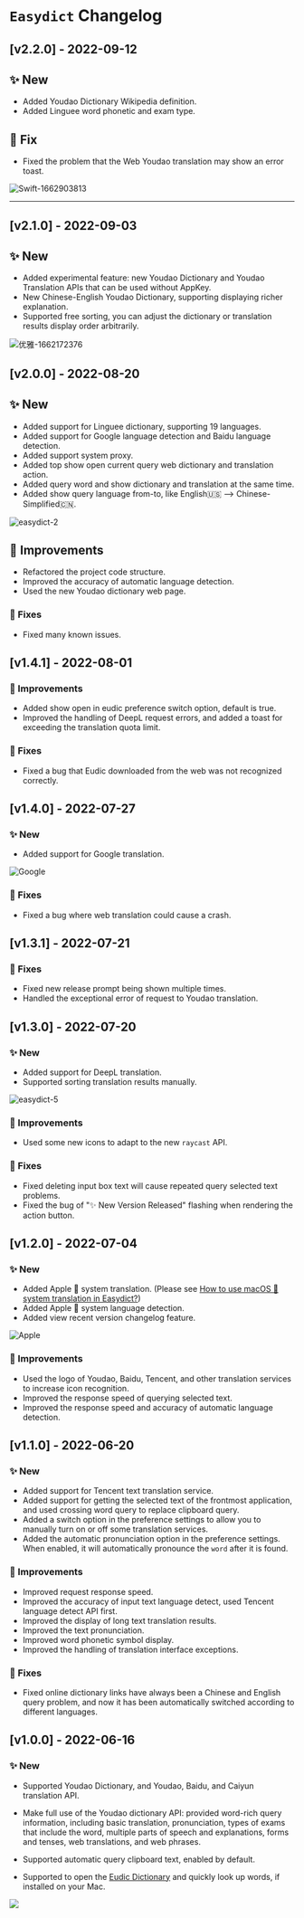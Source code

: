 # `Easydict` Changelog

## [v2.2.0] - 2022-09-12

## ✨ New

- Added Youdao Dictionary Wikipedia definition.
- Added Linguee word phonetic and exam type.

## 🐞 Fix

- Fixed the problem that the Web Youdao translation may show an error toast.

![Swift-1662903813](https://raw.githubusercontent.com/tisfeng/ImageBed/main/uPic/Swift-1662903813.png)

---

## [v2.1.0] - 2022-09-03

## ✨ New

- Added experimental feature: new Youdao Dictionary and Youdao Translation APIs that can be used without AppKey.
- New Chinese-English Youdao Dictionary, supporting displaying richer explanation.
- Supported free sorting, you can adjust the dictionary or translation results display order arbitrarily.

![优雅-1662172376](https://raw.githubusercontent.com/tisfeng/ImageBed/main/uPic/优雅-1662172376.png)

## [v2.0.0] - 2022-08-20

## ✨ New

- Added support for Linguee dictionary, supporting 19 languages.
- Added support for Google language detection and Baidu language detection.
- Added support system proxy.
- Added top show open current query web dictionary and translation action.
- Added query word and show dictionary and translation at the same time.
- Added show query language from-to, like English🇺🇸 --> Chinese-Simplified🇨🇳.

![easydict-2](https://raw.githubusercontent.com/tisfeng/ImageBed/main/uPic/easydict-2-1661158964.png)

## 💎 Improvements

- Refactored the project code structure.
- Improved the accuracy of automatic language detection.
- Used the new Youdao dictionary web page.

### 🐞 Fixes

- Fixed many known issues.

## [v1.4.1] - 2022-08-01

### 💎 Improvements

- Added show open in eudic preference switch option, default is true.
- Improved the handling of DeepL request errors, and added a toast for exceeding the translation quota limit.

### 🐞 Fixes

- Fixed a bug that Eudic downloaded from the web was not recognized correctly.

## [v1.4.0] - 2022-07-27

### ✨ New

- Added support for Google translation.

![Google](https://raw.githubusercontent.com/tisfeng/ImageBed/main/uPic/easydict-6-1658584161.png)

### 🐞 Fixes

- Fixed a bug where web translation could cause a crash.

## [v1.3.1] - 2022-07-21

### 🐞 Fixes

- Fixed new release prompt being shown multiple times.
- Handled the exceptional error of request to Youdao translation.

## [v1.3.0] - 2022-07-20

### ✨ New

- Added support for DeepL translation.
- Supported sorting translation results manually.

![easydict-5](https://raw.githubusercontent.com/tisfeng/ImageBed/main/uPic/easydict-5-1658309785.png)

### 💎 Improvements

- Used some new icons to adapt to the new `raycast` API.

### 🐞 Fixes

- Fixed deleting input box text will cause repeated query selected text problems.
- Fixed the bug of "✨ New Version Released" flashing when rendering the action button.

## [v1.2.0] - 2022-07-04

### ✨ New

- Added Apple 🍎 system translation. (Please see [How to use macOS 🍎 system translation in Easydict?](https://github.com/tisfeng/Raycast-Easydict/blob/main/docs/How-to-use-macOS%F0%9F%8D%8Esystem-translation-in-Easydict.md))
- Added Apple 🍎 system language detection.
- Added view recent version changelog feature.

![Apple](https://camo.githubusercontent.com/276cfc7149fe09b1e67357f970e1aeb72cb5a73e4458f5b0c4b820297ca50ff0/68747470733a2f2f692e696d6775722e636f6d2f686e57656c644b2e6a7067)

### 💎 Improvements

- Used the logo of Youdao, Baidu, Tencent, and other translation services to increase icon recognition.
- Improved the response speed of querying selected text.
- Improved the response speed and accuracy of automatic language detection.

## [v1.1.0] - 2022-06-20

### ✨ New

- Added support for Tencent text translation service.
- Added support for getting the selected text of the frontmost application, and used crossing word query to replace clipboard query.
- Added a switch option in the preference settings to allow you to manually turn on or off some translation services.
- Added the automatic pronunciation option in the preference settings. When enabled, it will automatically pronounce the `word` after it is found.

### 💎 Improvements

- Improved request response speed.
- Improved the accuracy of input text language detect, used Tencent language detect API first.
- Improved the display of long text translation results.
- Improved the text pronunciation.
- Improved word phonetic symbol display.
- Improved the handling of translation interface exceptions.

### 🐞 Fixes

- Fixed online dictionary links have always been a Chinese and English query problem, and now it has been automatically switched according to different languages.

## [v1.0.0] - 2022-06-16

### ✨ New

- Supported Youdao Dictionary, and Youdao, Baidu, and Caiyun translation API.
- Make full use of the Youdao dictionary API: provided word-rich query information, including basic translation, pronunciation, types of exams that include the word, multiple parts of speech and explanations, forms and tenses, web translations, and web phrases.

- Supported automatic query clipboard text, enabled by default.
- Supported to open the [Eudic Dictionary](https://apps.apple.com/us/app/eudic-%E6%AC%A7%E8%B7%AF%E8%AF%8D%E5%85%B8/id434350458?l=zh&mt=12) and quickly look up words, if installed on your Mac.

![](https://raw.githubusercontent.com/tisfeng/ImageBed/main/uPic/AhuT70-1658411805.jpg)
